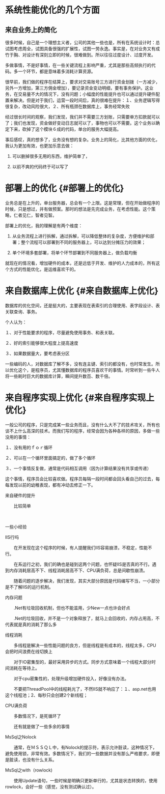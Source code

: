# 系统性能优化的几个方面

## 来自业务上的简化

很多时候，自己是一个理想主义者，公司的其他一些也是，所有在系统设计时：总试图考虑周全，试图具备很强的扩展性，试图一劳永逸。事实是，在对业务又有成竹于胸、对设计有深刻立即的时候，很难做到。所以往往过度设计、过度开发。

多做事情，不是好事情，在一些关键流程上影响严重，尤其是那些高频执行的代码。多一个环节，都是意味着多消耗计算资源。

很早前，我们做的程序在结算上，要求对交易账号三方进行资金划拨（一方减少，另外一方增加，第三方佣金增加），要记录资金变动明细，要有事务保护。这业务，在交易量不大的情况下，没有问题；小幅度的性能提升也可以通过提升硬件配置来解决。但是对于我们，运营一段时间后，真的很难在提升：１、业务逻辑写得很复杂，改动风险很大，２、所有瓶颈在数据库上，事务经常失败

经过很长时间的观察，我们发现，我们并不需要三方划账，只需要单方扣款就可以了；我们也发现，资金做好变动日志就可以了，事物也可以不需要。这个业务以确定下来，砍掉了这个模块６成的代码，单台的服务大幅提高。

事后感叹，真的想多了，业务没有想的复杂。业务上的简化，比其他方面的优化，我认为更加有效，也更加乐意去做：

1. 可以删掉很多无用的东西，维护简单了，

2. 以前不爽的代码终于可以写了

# 部署上的优化 {#部署上的优化}

业务总是在上升的，单台服务器，总会有一个上限。这是常理，但在开始做程序的时候，只是想过，并有做预案。那时的想法是先完成业务，在考虑性能。这个策略，仁者见仁，智者见智。

部署上的优化，我的理解是有两个维度：

1. 从业务流程上进行拆解，通过拆解，可以降低整体的复杂度，方便维护和部署；整个流程可以部署到不同的服务器上，可以达到分摊压力的效果；

2. 单个环境多套部署，将单个环节部署到不同服务器上，做负载均衡

就现在的情况看，增加硬件的成本，还是远低于开发、维护的人力成本的，所有这个方式的性能优化，是运维喜欢干的。

# 来自数据库上优化 {#来自数据库上优化}

数据库的优化空间，还是挺大的，主要表现在表索引的合理使用、表字段设计、表关联查询、事务。

个人认为：

１、对于性能要求的程序，尽量避免使用事务、和表关联。

２、好的索引能够很大程度上提高速度

３、如果数据量大，要考虑表分区

一些编码的人，对数据库了解不多，没有连主键、索引的都没有，也时常发生。所以优化这个，是程序员，尤其懂数据库的程序员喜欢干的事情。时常听到一些牛人将一些耗时巨大的数据库计算，瞬间提升数百、数千倍。

# 来自程序实现上优化 {#来自程序实现上优化}

一般公司的程序，只是完成某一些业务而且，没有什么大不了的技术攻关，所有也谈不上什么高深的技术。而我们写的程序，经常会因为各种各样的原因，多做一些没用的事情：

１、没有用的ｆｏｒ循环

２、可以在一个循环里面搞定的，做了多个循环

３、一个事情反复做，通常是代码相互调用（因为计算结果没有共享或传递）

这个事情，程序员会比较喜欢做。程序员每隔一段时间都会回头看自己的过去，每每发现以前的幼稚表现，都有冲动去修正一下。

来自硬件的提升

　　比较简单 

　　



一些小经验

IIS行吗

　　在开发现在这个程序的时候，有人提醒我们IIS容易崩溃，不稳定，性能不行。 

　　在系运行之初，我们的确也是碰到这两个问题，也怀疑IIS是否真的不行。遇到内存消耗居高不下、线程消耗居高不下、CPU满负荷，总是间歇性崩溃。 

　　随着问题的逐步解决，我们发现，其实大部分原因是代码编写不当，一小部分是不了解IIS的运行机制。



内存问题

　　.Net有垃圾回收机制，但也不能滥用，少New一点也许会好点 

　　.Net的垃圾回收，并不是一个对象释放了，就马上会回收的，内存占用高，不代表就是真的消耗了那么多



线程消耗

　　多线程是解决一些性能问题的良方，但是线程是有成本的，线程太多，CPU会把时间浪费在线切换上 

　　对于IO密集型的，最好采用异步的方式。同步方式意味着一个线程大部分时间消耗在等待上。 

　　对于cpu密集性的，处理升级增加硬件投入，好像没有办法。 

　　不要把ThreadPool中的线程耗光了，不然IIS就不响应了：１、asp.net也用这个线程池；2、每秒只会创建2个新线程；



CPU满负荷

　　多数情况下，是死循环了 

　　还有就是做了一些多余的事情



MsSql之Nolock

　　通常，在ＭＳＳＱＬ中，有Nolock的提示符，表示允许脏读，这种情况下，避免使用锁，非常有效。多数情况下，我们的一些数据并没有那么严格要求，即便是脏读，也没有什么关系。



MsSql之with（rowlock\)

　　使用Update语句，一些时候是明确只更新单行的，尤其是状态转换的，使用rowlock，会好一些（感觉，没有测试确认过）。



